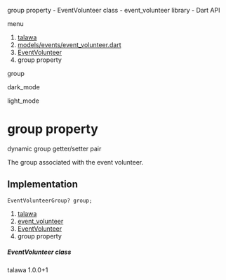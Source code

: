 




group property - EventVolunteer class - event\_volunteer library - Dart API







menu

1. [talawa](../../index.html)
2. [models/events/event\_volunteer.dart](../../file-___home_harshil_Desktop_open-source_palisadoes_talawa_lib_models_events_event_volunteer/)
3. [EventVolunteer](../../file-___home_harshil_Desktop_open-source_palisadoes_talawa_lib_models_events_event_volunteer/EventVolunteer-class.html)
4. group property

group


dark\_mode

light\_mode




# group property


dynamic
group
getter/setter pair

The group associated with the event volunteer.


## Implementation

```
EventVolunteerGroup? group;
```

 


1. [talawa](../../index.html)
2. [event\_volunteer](../../file-___home_harshil_Desktop_open-source_palisadoes_talawa_lib_models_events_event_volunteer/)
3. [EventVolunteer](../../file-___home_harshil_Desktop_open-source_palisadoes_talawa_lib_models_events_event_volunteer/EventVolunteer-class.html)
4. group property

##### EventVolunteer class





talawa
1.0.0+1






